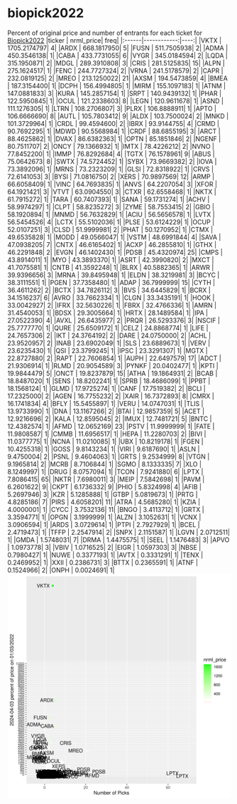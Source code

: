 # biopick2022
Percent of original price and number of entrants for each ticket for [Biopick2022](https://twitter.com/hashtag/Biopick2022)
|ticker |   nrml_price| freq|
|:------|------------:|----:|
|VKTX   | 1705.2174797|    4|
|ARDX   |  668.1817950|    5|
|FUSN   |  511.7505938|    2|
|ADMA   |  450.3546138|    1|
|CABA   |  433.7731055|    6|
|VYGR   |  345.0184594|    2|
|LQDA   |  315.1950871|    2|
|MDGL   |  289.3910808|    3|
|CRIS   |  281.5125835|   15|
|ALPN   |  275.1624517|    1|
|FENC   |  244.7727324|    2|
|VRNA   |  241.5178579|    2|
|CAPR   |  232.0819125|    2|
|MREO   |  213.1250022|   21|
|AXSM   |  194.5473859|    4|
|BMEA   |  187.3154400|    1|
|DCPH   |  156.4994805|    1|
|MIRM   |  155.1097183|    1|
|ATNM   |  147.0881833|    3|
|KURA   |  145.2857154|    1|
|SRPT   |  140.9439132|    1|
|PHAR   |  122.5950845|    1|
|OCUL   |  121.2338603|    8|
|LEGN   |  120.9611678|    1|
|ASND   |  111.1276305|    1|
|LTRN   |  108.2706807|    3|
|PLRX   |  106.8888911|    1|
|APTO   |  106.6666690|    8|
|AUTL   |  105.7803412|    9|
|ALDX   |  103.7500024|    2|
|MNKD   |  101.3729964|    1|
|CRDL   |   99.4594600|    2|
|IBRX   |   93.9144755|    4|
|CRMD   |   90.7692295|    1|
|MDWD   |   90.5568984|    1|
|CRDF   |   88.6855195|    3|
|ARCT   |   88.4625862|    1|
|DVAX   |   86.6382363|    1|
|OPTN   |   85.1851846|    2|
|NGENF  |   80.7511707|    2|
|ONCY   |   79.1366932|    1|
|IMTX   |   78.4226212|    2|
|NVNO   |   77.8452200|    1|
|IMMP   |   76.8292684|    4|
|TGTX   |   76.1578961|    9|
|ABUS   |   75.0642673|    8|
|SWTX   |   74.5724452|    1|
|SYBX   |   73.9669382|    2|
|IOVA   |   73.3892096|    1|
|MRNS   |   73.2323209|    1|
|GLSI   |   72.8318922|    1|
|CRVS   |   72.6141053|    3|
|BYSI   |   71.0816750|    2|
|XERS   |   70.9897569|   12|
|ARMP   |   66.6058409|    1|
|VINC   |   64.7693835|    1|
|ANVS   |   64.2207054|    3|
|XFOR   |   64.1921421|    3|
|VTVT   |   63.0904550|    3|
|CTXR   |   62.6558468|    1|
|NKTX   |   61.7915272|    1|
|TARA   |   60.7407393|    1|
|SANA   |   59.1731274|    1|
|ACHV   |   58.9974297|    1|
|CLPT   |   58.8235272|    3|
|ZYME   |   58.7553415|    2|
|GBIO   |   58.1920894|    1|
|MNMD   |   56.7632829|    1|
|ACIU   |   56.5656578|    1|
|LVTX   |   56.5454526|    4|
|LCTX   |   55.5102036|    1|
|PLSE   |   53.6124229|    1|
|OCUP   |   52.0107251|    3|
|CLSD   |   51.9999981|    2|
|PHAT   |   50.1270952|    1|
|CTMX   |   49.6535828|    1|
|MODD   |   49.0566047|    1|
|VSTM   |   48.6991844|    4|
|SAVA   |   47.0938205|    7|
|CNTX   |   46.6165402|    1|
|ACXP   |   46.2855810|    1|
|GTHX   |   46.2291848|    2|
|EVGN   |   46.1402430|    1|
|PDSB   |   45.4320974|   25|
|CMPS   |   43.8914011|    1|
|MYO    |   43.3893370|    1|
|ASRT   |   42.3990820|    2|
|MXCT   |   41.7075581|    1|
|CNTB   |   41.3592248|    1|
|BLRX   |   40.5882365|    1|
|ARWR   |   39.9396656|    3|
|MRNA   |   39.8495948|    1|
|ELDN   |   38.3219981|    3|
|BCYC   |   38.3111551|    1|
|PGEN   |   37.7358480|    1|
|ADAP   |   36.7999999|   15|
|CYTH   |   36.4611262|    2|
|BCTX   |   34.7826112|    3|
|BVS    |   34.6445829|    1|
|BCRX   |   34.1516237|    6|
|AVRO   |   33.7662334|    1|
|CLGN   |   33.3435191|    1|
|HOOK   |   33.0042927|    2|
|IFRX   |   32.5630226|    1|
|FBRX   |   32.4766336|    1|
|AMRN   |   31.4540053|    1|
|BDSX   |   29.3005664|    1|
|HRTX   |   28.1489584|    1|
|IPA    |   27.0522390|    4|
|AVXL   |   26.6435977|    2|
|PRQR   |   26.5293376|    3|
|NSCIF  |   25.7777770|    1|
|QURE   |   25.6509172|    1|
|CELZ   |   24.8868774|    1|
|LIFE   |   24.7657306|    2|
|IKT    |   24.3764192|    2|
|DARE   |   24.0750000|    2|
|ACHL   |   23.9520957|    2|
|INAB   |   23.6902049|    1|
|SLS    |   23.6889673|    1|
|VERV   |   23.6235430|    1|
|QSI    |   23.3799245|    1|
|IPSC   |   23.3291307|    1|
|MGTX   |   22.8727880|    2|
|RAPT   |   22.7606854|    1|
|AUPH   |   22.6497579|   17|
|ADCT   |   21.9306914|    1|
|RLMD   |   20.9054589|    3|
|PYNKF  |   20.0402477|    1|
|KPTI   |   19.9844479|    5|
|ONCT   |   19.8237879|   15|
|ATHA   |   19.1864931|    2|
|BCAB   |   18.8487020|    1|
|SENS   |   18.8202241|    1|
|SPRB   |   18.4686099|    1|
|PPBT   |   18.1568124|    1|
|GLMD   |   17.9725274|    1|
|CANF   |   17.7519382|    2|
|BCLI   |   17.2325000|    2|
|AGEN   |   16.7755232|    2|
|XAIR   |   16.7372893|    8|
|CMRX   |   16.1741834|    4|
|BFLY   |   15.5455897|    1|
|VERU   |   14.0747031|    1|
|TLIS   |   13.9733990|    1|
|DNA    |   13.1167266|    2|
|BTAI   |   12.9857359|    5|
|ACET   |   12.9216696|    2|
|KALA   |   12.8595045|    2|
|IMUX   |   12.7481721|    5|
|BNTC   |   12.4382574|    1|
|AFMD   |   12.0652169|   23|
|PSTV   |   11.9999999|    1|
|FATE   |   11.9808587|    1|
|CMMB   |   11.6956517|    1|
|HEPA   |   11.2280703|    2|
|BIVI   |   11.0377775|    1|
|NCNA   |   11.0210085|    1|
|UBX    |   10.8219178|    1|
|FGEN   |   10.4255318|    1|
|GOSS   |    9.8143234|    1|
|VIRI   |    9.6187690|    1|
|ASLN   |    9.4750004|    2|
|PSNL   |    9.4604063|    1|
|GRTS   |    9.2534999|    8|
|VTGN   |    9.1965814|    2|
|MCRB   |    8.7106844|    1|
|SGMO   |    8.1333335|    7|
|XLO    |    8.1249997|    1|
|DRUG   |    8.0757094|    1|
|TCON   |    7.9241880|    6|
|LPTX   |    7.8086415|   65|
|NKTR   |    7.6980011|    3|
|MEIP   |    7.5842698|    1|
|PAVM   |    6.2601622|    9|
|CKPT   |    6.1736332|    9|
|PHIO   |    5.8324998|    4|
|AFIB   |    5.2697946|    3|
|KZR    |    5.1285888|    1|
|GTBP   |    5.0819673|    1|
|PRTG   |    4.8285186|    7|
|PIRS   |    4.6058201|   11|
|ATRA   |    4.5685280|    1|
|KZIA   |    4.0000001|    1|
|CYCC   |    3.7532136|   11|
|BNGO   |    3.4113712|    1|
|GRTX   |    3.3594771|    1|
|OPGN   |    3.1999999|    1|
|ALZN   |    3.1052631|    1|
|VCNX   |    3.0906594|    1|
|ARDS   |    3.0729614|    1|
|PTPI   |    2.7927929|    1|
|BCEL   |    2.4719473|    1|
|TFFP   |    2.2547914|    2|
|SNPX   |    2.1151587|    1|
|LGVN   |    2.0712511|    1|
|GMDA   |    1.5748031|    7|
|DRMA   |    1.4475575|    1|
|SEEL   |    1.1476483|    3|
|APVO   |    1.0973778|    3|
|VBIV   |    1.0716525|    2|
|EIGR   |    1.0597303|    3|
|NBSE   |    0.7980427|    1|
|NUWE   |    0.3377193|    1|
|AVTX   |    0.3331291|    1|
|TENX   |    0.2469952|    1|
|XXII   |    0.2386731|    3|
|BTTX   |    0.2365591|    1|
|ATNF   |    0.1524966|    2|
|ONPH   |    0.0024691|    1|
![retvspicks](biopicks.png?raw=true)
